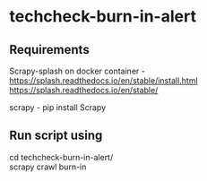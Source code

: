 # techcheck-burn-in-alert

## Requirements  
Scrapy-splash on docker container - https://splash.readthedocs.io/en/stable/install.html  
https://splash.readthedocs.io/en/stable/  

scrapy - pip install Scrapy  


## Run script using  
cd techcheck-burn-in-alert/  
scrapy crawl burn-in  
